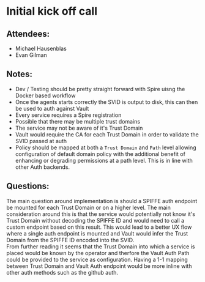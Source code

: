 # Initial kick off call

## Attendees:
* Michael Hausenblas
* Evan Gilman

## Notes:
* Dev / Testing should be pretty straight forward with Spire uisng the Docker based workflow
* Once the agents starts correctly the SVID is output to disk, this can then be used to auth against Vault
* Every service requires a Spire registration
* Possible that there may be multiple trust domains
* The service may not be aware of it's Trust Domain
* Vault would require the CA for each Trust Domain in order to validate the SVID passed at auth
* Policy should be mapped at both a `Trust Domain` and `Path` level allowing configuration of default domain policy with the additional benefit of enhancing or degrading permissions at a path level.  This is in line with other Auth backends.

## Questions:
The main question around implementation is should a SPIFFE auth endpoint be mounted for each Trust Domain or on a higher level.  The main consideration around this is that the service would potentially not know it's Trust Domain without decoding the SPIFFE ID and would need to call a custom endpoint based on this result.  This would lead to a better UX flow where a single auth endpoint is mounted and Vault would infer the Trust Domain from the SPIFFE ID encoded into the SVID.  
From further reading it seems that the Trust Domain into which a service is placed would be known by the operator and therfore the Vault Auth Path could be provided to the service as configuration.  Having a 1-1 mapping between Trust Domain and Vault Auth endpoint would be more inline with other auth methods such as the github auth.